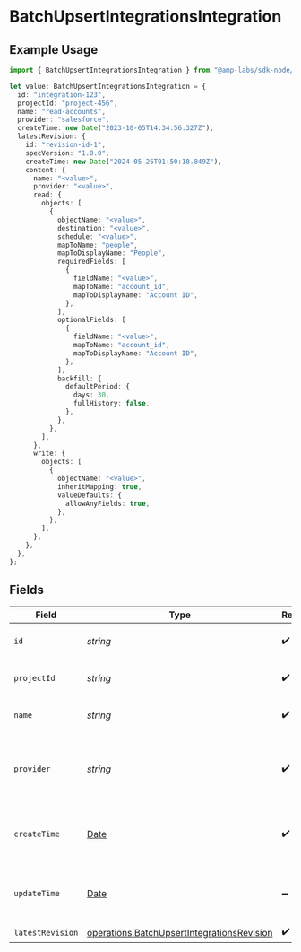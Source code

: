 # BatchUpsertIntegrationsIntegration

## Example Usage

```typescript
import { BatchUpsertIntegrationsIntegration } from "@amp-labs/sdk-node/models/operations";

let value: BatchUpsertIntegrationsIntegration = {
  id: "integration-123",
  projectId: "project-456",
  name: "read-accounts",
  provider: "salesforce",
  createTime: new Date("2023-10-05T14:34:56.327Z"),
  latestRevision: {
    id: "revision-id-1",
    specVersion: "1.0.0",
    createTime: new Date("2024-05-26T01:50:18.849Z"),
    content: {
      name: "<value>",
      provider: "<value>",
      read: {
        objects: [
          {
            objectName: "<value>",
            destination: "<value>",
            schedule: "<value>",
            mapToName: "people",
            mapToDisplayName: "People",
            requiredFields: [
              {
                fieldName: "<value>",
                mapToName: "account_id",
                mapToDisplayName: "Account ID",
              },
            ],
            optionalFields: [
              {
                fieldName: "<value>",
                mapToName: "account_id",
                mapToDisplayName: "Account ID",
              },
            ],
            backfill: {
              defaultPeriod: {
                days: 30,
                fullHistory: false,
              },
            },
          },
        ],
      },
      write: {
        objects: [
          {
            objectName: "<value>",
            inheritMapping: true,
            valueDefaults: {
              allowAnyFields: true,
            },
          },
        ],
      },
    },
  },
};
```

## Fields

| Field                                                                                                    | Type                                                                                                     | Required                                                                                                 | Description                                                                                              | Example                                                                                                  |
| -------------------------------------------------------------------------------------------------------- | -------------------------------------------------------------------------------------------------------- | -------------------------------------------------------------------------------------------------------- | -------------------------------------------------------------------------------------------------------- | -------------------------------------------------------------------------------------------------------- |
| `id`                                                                                                     | *string*                                                                                                 | :heavy_check_mark:                                                                                       | The integration ID.                                                                                      | integration-123                                                                                          |
| `projectId`                                                                                              | *string*                                                                                                 | :heavy_check_mark:                                                                                       | The Ampersand project ID.                                                                                | project-456                                                                                              |
| `name`                                                                                                   | *string*                                                                                                 | :heavy_check_mark:                                                                                       | The integration name.                                                                                    | read-accounts                                                                                            |
| `provider`                                                                                               | *string*                                                                                                 | :heavy_check_mark:                                                                                       | The SaaS provider that this integration connects to.                                                     | salesforce                                                                                               |
| `createTime`                                                                                             | [Date](https://developer.mozilla.org/en-US/docs/Web/JavaScript/Reference/Global_Objects/Date)            | :heavy_check_mark:                                                                                       | The time the integration was created.                                                                    |                                                                                                          |
| `updateTime`                                                                                             | [Date](https://developer.mozilla.org/en-US/docs/Web/JavaScript/Reference/Global_Objects/Date)            | :heavy_minus_sign:                                                                                       | The time the integration was last updated.                                                               |                                                                                                          |
| `latestRevision`                                                                                         | [operations.BatchUpsertIntegrationsRevision](../../models/operations/batchupsertintegrationsrevision.md) | :heavy_check_mark:                                                                                       | N/A                                                                                                      |                                                                                                          |